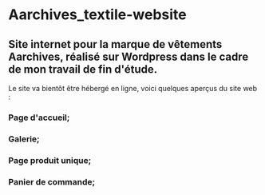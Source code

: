 # Aarchives_textile-website
## Site internet pour la marque de vêtements Aarchives, réalisé sur Wordpress dans le cadre de mon travail de fin d'étude.

Le site va bientôt être hébergé en ligne, voici quelques aperçus du site web :

### Page d'accueil;

### Galerie;

### Page produit unique;

### Panier de commande;
